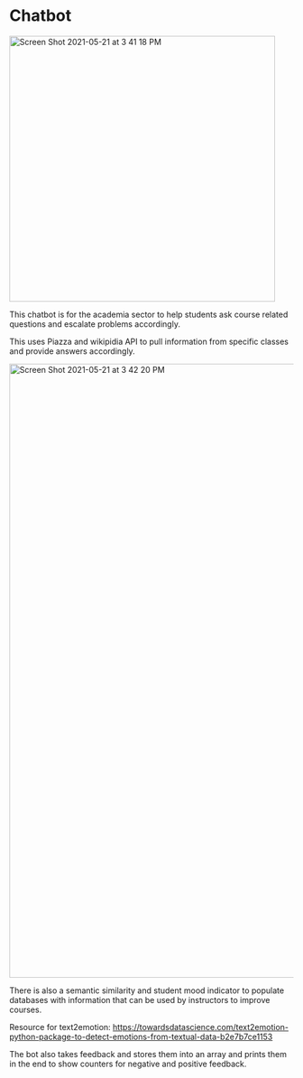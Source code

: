 # Chatbot

<img width="471" alt="Screen Shot 2021-05-21 at 3 41 18 PM" src="https://user-images.githubusercontent.com/47649258/119190173-0094d700-ba4b-11eb-8919-67bb027926f3.png">

This chatbot is for the academia sector to help students ask course related questions and escalate problems accordingly.

This uses Piazza and wikipidia API to pull information from specific classes and provide answers accordingly.

<img width="1088" alt="Screen Shot 2021-05-21 at 3 42 20 PM" src="https://user-images.githubusercontent.com/47649258/119190307-2b7f2b00-ba4b-11eb-8538-fb999a60bef0.png">


There is also a semantic similarity and student mood indicator to populate databases with information that can be used by instructors to improve courses.

Resource for text2emotion: https://towardsdatascience.com/text2emotion-python-package-to-detect-emotions-from-textual-data-b2e7b7ce1153

The bot also takes feedback and stores them into an array and prints them in the end to show counters for negative and positive feedback.


